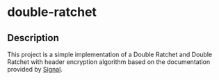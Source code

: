# double-ratchet

## Description

This project is a simple implementation of a Double Ratchet and Double Ratchet with header encryption algorithm based on the documentation provided by [Signal](https://signal.org/docs/specifications/doubleratchet/).

